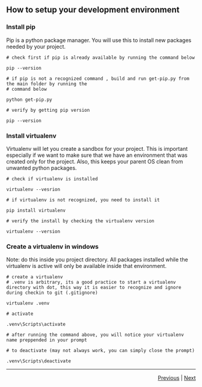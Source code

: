 ## How to setup your development environment

### Install pip

Pip is a python package manager. You will use this to install new packages needed by your project.

```
# check first if pip is already available by running the command below

pip --version

# if pip is not a recognized command , build and run get-pip.py from the main folder by running the
# command below

python get-pip.py

# verify by getting pip version

pip --version
```

### Install virtualenv

Virtualenv will let you create a sandbox for your project. This is important especially if we want to make sure that we have an environment that was created only for the project. Also, this keeps your parent OS clean from unwanted python packages.

```
# check if virtualenv is installed

virtualenv --vesrion

# if virtualenv is not recognized, you need to install it

pip install virtualenv

# verify the install by checking the virtualenv version

virtualenv --version
```

### Create a virtualenv in windows

Note: do this inside you project directory. All packages installed while the virtualenv is active will only be available inside that environment.

```
# create a virtualenv
# .venv is arbitrary, its a good practice to start a virtualenv directory with dot, this way it is easier to recognize and ignore during checkin to git (.gitignore)

virtualenv .venv

# activate

.venv\Scripts\activate 

# after running the command above, you will notice your virtualenv name preppended in your prompt

# to deactivate (may not always work, you can simply close the prompt)

.venv\Scripts\deactivate
```

<hr/>
<div style="text-align: right"> 
<a href='https://trashvin.github.io/learning-basic-python-and-flask/'>Previous</a> | <a href = '/learning-basic-python-and-flask/02_git_and_github'>Next</a>
</div>